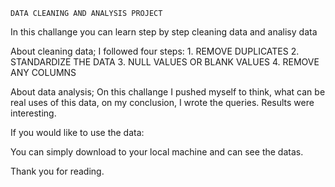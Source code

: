     DATA CLEANING AND ANALYSIS PROJECT 


                                                
In this challange you can learn step by step cleaning data and 
analisy data 

About cleaning data; 
  I followed four steps:
    1. REMOVE DUPLICATES
    2. STANDARDIZE THE DATA
    3. NULL VALUES OR BLANK VALUES
    4. REMOVE ANY COLUMNS

About data analysis;
  On this challange I pushed myself to think, what can be real uses
  of this data, on my conclusion, I wrote the queries. Results 
  were interesting. 


If you would like to use the data:

You can simply download to your local machine and can see the datas.

Thank you for reading.
                                            
                                          
             
                                                
